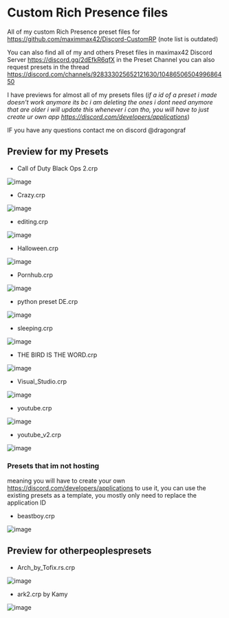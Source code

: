 # Custom Rich Presence files
All of my custom Rich Presence preset files for https://github.com/maximmax42/Discord-CustomRP 
(note list is outdated)

You can also find all of my and others Preset files in maximax42 Discord Server https://discord.gg/2dEfkR6qfX in the Preset Channel
you can also request presets in the thread https://discord.com/channels/928333025652121630/1048650650499686450

I have previews for almost all of my presets files
(*if a id of a preset i made doesn't work anymore its bc i am deleting the ones i dont need anymore that are older i will update this whenever i can tho, you will have to just create ur own app https://discord.com/developers/applications*)

IF you have any questions contact me on discord @dragongraf







## Preview for my Presets

* Call of Duty Black Ops 2.crp

![image](https://github.com/user-attachments/assets/475b37e6-afb8-4136-8554-1efa79cc4a94)

* Crazy.crp

![image](https://github.com/user-attachments/assets/294f0d8e-26e9-4bd1-a13a-c98ecc00d6eb)

* editing.crp

![image](https://github.com/user-attachments/assets/cd7e3b55-8995-4dc5-93fa-b7e4483a236f)

* Halloween.crp

![image](https://github.com/user-attachments/assets/4e4319b1-ab8b-4fd3-8715-f84c73adc728)

* Pornhub.crp

![image](https://github.com/user-attachments/assets/70941a33-216b-40d1-8dfc-8b5d1f601664)

* python preset DE.crp

![image](https://github.com/user-attachments/assets/9bd86105-3845-4c33-9560-e4d3e0fde82f)

* sleeping.crp

![image](https://github.com/user-attachments/assets/6ff32da9-d461-44ff-8bf4-d327e0b67d99)

* THE BIRD IS THE WORD.crp

![image](https://github.com/user-attachments/assets/1352c01d-ef5e-4832-ac37-8e8604649435)

* Visual_Studio.crp

![image](https://github.com/user-attachments/assets/32aadf52-b6f2-466e-ba89-b6363da393f7)

* youtube.crp

![image](https://github.com/user-attachments/assets/37ef13fb-2f44-4a46-ad3f-8915d3a25531)

* youtube_v2.crp

![image](https://github.com/user-attachments/assets/b6a98879-2ef6-4314-983f-967a44a21715)

### Presets that im not hosting
meaning you will have to create your own https://discord.com/developers/applications to use it, you can use the existing presets as a template, you mostly only need to replace the application ID

* beastboy.crp

![image](https://github.com/user-attachments/assets/7a0d66f3-eec4-4beb-8f79-572f294ff61c)


## Preview for otherpeoplespresets

* Arch_by_Tofix.rs.crp

![image](https://user-images.githubusercontent.com/65346683/230789414-4d55691b-f89c-469e-93b4-58e6e541ce26.png)

* ark2.crp by Kamy

![image](https://github.com/dragonGRaf1312/mycustomrichpresence/assets/65346683/c6ee856e-a568-4354-a6cb-d4e484cb70a7)
